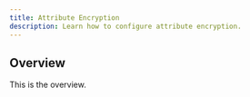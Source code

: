 ```yaml
---
title: Attribute Encryption
description: Learn how to configure attribute encryption.
---
```


## Overview

This is the overview.

